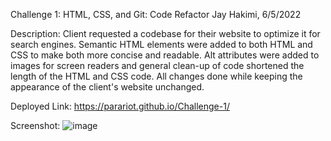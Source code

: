 Challenge 1: HTML, CSS, and Git: Code Refactor
Jay Hakimi, 6/5/2022

Description:
Client requested a codebase for their website to optimize it for search engines. Semantic HTML elements were added to both HTML and CSS
to make both more concise and readable. Alt attributes were added to images for screen readers and general clean-up of code shortened
the length of the HTML and CSS code. All changes done while keeping the appearance of the client's website unchanged.

Deployed Link:
https://parariot.github.io/Challenge-1/

Screenshot:
![image](https://user-images.githubusercontent.com/103959907/172059352-0e67fe52-32be-406d-bfe1-f50f04f3f2f9.png)
